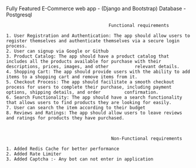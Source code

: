 Fully Featured E-Commerce web app  - (Django and Bootstrap) 
Database - Postgresql

                                           Functional requirements 
                                             
    1. User Registration and Authentication: The app should allow users to register themselves and authenticate themselves via a secure login process. 
    2. User can signup via Google or Github 
    3. Product Catalog: The app should have a product catalog that includes all the products available for purchase with their descriptions, prices, images, and other          relevant details. 
    4. Shopping Cart: The app should provide users with the ability to add items to a shopping cart and remove items from it. 
    5. Checkout Process: The app should facilitate a smooth checkout process for users to complete their purchase, including payment options, shipping details, and order         confirmation. 
    6. Search Functionality: The app should have a search functionality that allows users to find products they are looking for easily. 
    7. User can search the item according to their budget 
    8. Reviews and Ratings: The app should allow users to leave reviews and ratings for products they have purchased. 
 
 
 
                                            Non-Functional requirements 
                                             
    1. Added Redis Cache for better performance 
    2. Added Rate Limiter 
    3. Added Captcha :- Any bot can not enter in application 
        
